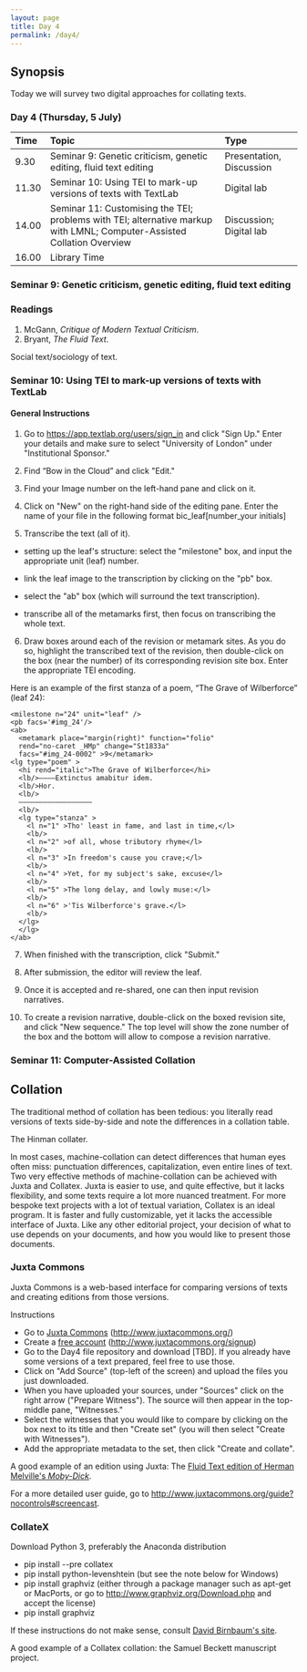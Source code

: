```yaml
---
layout: page
title: Day 4
permalink: /day4/
---
```

## Synopsis

Today we will survey two digital approaches for collating texts.

### Day 4 (Thursday, 5 July)

Time | Topic | Type |
:----|:------|:-----|
9.30 | Seminar 9: Genetic criticism, genetic editing, fluid text editing | Presentation, Discussion |
11.30 | Seminar 10: Using TEI to mark-up versions of texts with TextLab | Digital lab  |
14.00 | Seminar 11: Customising the TEI; problems with TEI; alternative markup with LMNL; Computer-Assisted Collation Overview | Discussion; Digital lab |
16.00 | Library Time |             |

### Seminar 9: Genetic criticism, genetic editing, fluid text editing

### Readings

1. McGann, *Critique of Modern Textual Criticism*.
2. Bryant, *The Fluid Text*.

Social text/sociology of text.

### Seminar 10: Using TEI to mark-up versions of texts with TextLab

#### General Instructions

1. Go to <https://app.textlab.org/users/sign_in> and click "Sign Up." Enter your details and make sure to select "University of London" under "Institutional Sponsor."

2. Find “Bow in the Cloud” and click "Edit."

3. Find your Image number on the left-hand pane and click on it.

4. Click on "New" on the right-hand side of the editing pane. Enter the name of your file in the following format bic_leaf[number_your initials]

5. Transcribe the text (all of it).

* setting up the leaf's structure: select the "milestone" box, and input the appropriate unit (leaf) number.

* link the leaf image to the transcription by clicking on the "pb" box.

* select the "ab" box (which will surround the text transcription).

* transcribe all of the metamarks first, then focus on transcribing the whole text.

6. Draw boxes around each of the revision or metamark sites. As you do so, highlight the transcribed text of the revision, then double-click on the box (near the number) of its corresponding revision site box. Enter the appropriate TEI encoding.

Here is an example of the first stanza of a poem, “The Grave of Wilberforce” (leaf 24):

~~~~
<milestone n="24" unit="leaf" />
<pb facs='#img_24'/>
<ab>
  <metamark place="margin(right)" function="folio"
  rend="no-caret _HMp" change="St1833a"
  facs="#img_24-0002" >9</metamark>
<lg type="poem" >
  <hi rend="italic">The Grave of Wilberforce</hi>
  <lb/>––––Extinctus amabitur idem.
  <lb/>Hor.
  <lb/>
  ––––––––––––––––––
  <lb/>
  <lg type="stanza" >
    <l n="1" >Tho' least in fame, and last in time,</l>
    <lb/>
    <l n="2" >of all, whose tributory rhyme</l>
    <lb/>
    <l n="3" >In freedom's cause you crave;</l>
    <lb/>
    <l n="4" >Yet, for my subject's sake, excuse</l>
    <lb/>
    <l n="5" >The long delay, and lowly muse:</l>
    <lb/>
    <l n="6" >'Tis Wilberforce's grave.</l>
    <lb/>
  </lg>
  </lg>
</ab>
~~~~

7. When finished with the transcription, click "Submit."

8. After submission, the editor will review the leaf.

9. Once it is accepted and re-shared, one can then input revision narratives.

10. To create a revision narrative, double-click on the boxed revision site, and click "New sequence." The top level will show the zone number of the box and the bottom will allow to compose a revision narrative.

### Seminar 11: Computer-Assisted Collation

## Collation

The traditional method of collation has been tedious: you literally read versions of texts side-by-side and note the differences in a collation table.

The Hinman collater.

In most cases, machine-collation can detect differences that human eyes often miss: punctuation differences, capitalization, even entire lines of text. Two very effective methods of machine-collation can be achieved with Juxta and Collatex. Juxta is easier to use, and quite effective, but it lacks flexibility, and some texts require a lot more nuanced treatment. For more bespoke text projects with a lot of textual variation, Collatex is an ideal program. It is faster and fully customizable, yet it lacks the accessible interface of Juxta. Like any other editorial project, your decision of what to use depends on your documents, and how you would like to present those documents.

### Juxta Commons

Juxta Commons is a web-based interface for comparing versions of texts and creating editions from those versions.

Instructions

* Go to [Juxta Commons](http://www.juxtacommons.org/) (http://www.juxtacommons.org/)
* Create a [free account](http://www.juxtacommons.org/signup)
(http://www.juxtacommons.org/signup)
* Go to the Day4 file repository and download [TBD]. If you already have some versions of a text prepared, feel free to use those.
* Click on "Add Source" (top-left of the screen) and upload the files you just downloaded.
* When you have uploaded your sources, under "Sources" click on the right arrow ("Prepare Witness"). The source will then appear in the top-middle pane, "Witnesses."
* Select the witnesses that you would like to compare by clicking on the box next to its title and then "Create set" (you will then select "Create with Witnesses").
* Add the appropriate metadata to the set, then click "Create and collate".

A good example of an edition using Juxta: The [Fluid Text edition of Herman Melville's *Moby-Dick*](https://mel.hofstra.edu/expurgating-moby-dick.html).

For a more detailed user guide, go to <http://www.juxtacommons.org/guide?nocontrols#screencast>.

### CollateX

Download Python 3, preferably the Anaconda distribution

* pip install --pre collatex
* pip install python-levenshtein (but see the note below for Windows)
* pip install graphviz (either through a package manager such as apt-get or MacPorts, or go to http://www.graphviz.org/Download.php and accept the license)
* pip install graphviz

If these instructions do not make sense, consult [David Birnbaum's site](http://collatex.obdurodon.org/installation.xhtml).

A good example of a Collatex collation: the Samuel Beckett manuscript project.
